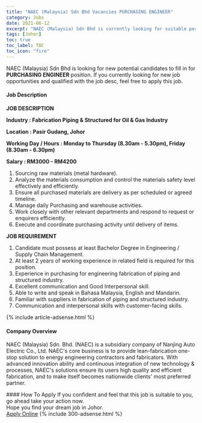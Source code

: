 ```yaml
---
title: "NAEC (Malaysia) Sdn Bhd Vacancies PURCHASING ENGINEER" 
category: Jobs 
date: 2021-06-12 
excerpt: "NAEC (Malaysia) Sdn Bhd is currently looking for suitable person to fill in the PURCHASING ENGINEER which based in Johor" 
tags: [Johor] 
toc: true 
toc_label: TOC 
toc_icon: "fire" 
--- 
```


<p>NAEC (Malaysia) Sdn Bhd is looking for new potential candidates to fill in for <b>PURCHASING ENGINEER</b> position. If you currently looking for new job opportunities and qualified with the job desc, feel free to apply this job.
</p><div><div><h4>Job Description</h4></div><div><div><span><div><p><strong>JOB DESCRIPTION</strong></p><p><strong>Industry : Fabrication Piping &amp; Structured for Oil &amp; Gas Industry</strong></p><p><strong>Location : Pasir Gudang, Johor</strong></p><p><strong>Working Day / Hours : Monday to Thursday (8.30am - 5.30pm), Friday (8.30am - 6.30pm)</strong></p><p><strong>Salary : RM3000 - RM4200</strong></p><ol><li>Sourcing raw materials (metal hardware).</li><li>Analyze the materials consumption and control the materials safety level effectively and efficiently.</li><li>Ensure all purchased materials are delivery as per scheduled or agreed timeline.</li><li>Manage daily Purchasing and warehouse activities.</li><li>Work closely with other relevant departments and respond to request or enquirers efficiently.</li><li>Execute and coordinate purchasing activity until delivery of items.</li></ol><p><strong>JOB REQUIREMENT</strong></p><ol><li>Candidate must possess at least Bachelor Degree in Engineering / Supply Chain Management.</li><li>At least 2 years of working experience in related field is required for this position.</li><li>Experience in purchasing for engineering fabrication of piping and structured industry.</li><li>Excellent communication and Good Interpersonal skill.</li><li>Able to write and speak in Bahasa Malaysia, English and Mandarin.</li><li>Familiar with suppliers in fabrication of piping and structured industry.</li><li>Communication and interpersonal skills with customer-facing skills.</li></ol></div></span></div></div></div> 
{% include article-adsense.html %} 
<div><div><h4>Company Overview</h4></div><div><div><span><div><p>NAEC (Malaysia) Sdn. Bhd. (NAEC) is a subsidiary company of&#160;Nanjing Auto Electric Co., Ltd. NAEC's&#160;core business is to provide lean-fabrication one-stop solution to energy engineering contractors and fabricators. With advanced innovation ability and continuous integration of new technology &amp; processes, NAEC's solutions ensure its users high quality and efficient fabrication, and to make itself becomes nationwide clients' most preferred partner.</p></div></span></div></div></div> 
#### How To Apply 
If you confident and feel that this job is suitable to you, go ahead take your action now. <br/> 
Hope you find your dream job in Johor. <br/> 
<a href="https://www.jobstreet.com.my/en/job/purchasing-engineer-4588095?jobId=jobstreet-my-job-4588095&" class="btn btn--info" target="_blank" rel="nofollow noopenner">Apply Online</a> 
{% include 300-adsense.html %} 
